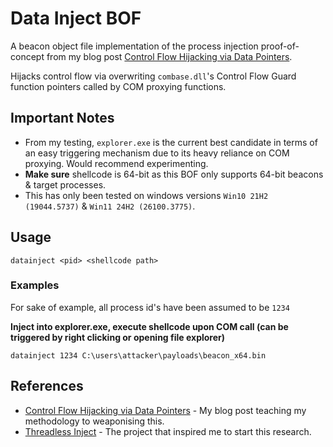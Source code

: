 # Data Inject BOF

A beacon object file implementation of the process injection proof-of-concept from my blog post [Control Flow Hijacking via Data Pointers](https://www.legacyy.xyz/defenseevasion/windows/2025/04/16/control-flow-hijacking-via-data-pointers.html).

Hijacks control flow via overwriting `combase.dll`'s Control Flow Guard function pointers called by COM proxying functions.

## Important Notes

- From my testing, `explorer.exe` is the current best candidate in terms of an easy triggering mechanism due to its heavy reliance on COM proxying. Would recommend experimenting.
- **Make sure** shellcode is 64-bit as this BOF only supports 64-bit beacons & target processes.
- This has only been tested on windows versions `Win10 21H2 (19044.5737)` & `Win11 24H2 (26100.3775)`.

## Usage

```
datainject <pid> <shellcode path>
```

### Examples

For sake of example, all process id's have been assumed to be `1234`

**Inject into explorer.exe, execute shellcode upon COM call (can be triggered by right clicking or opening file explorer)**
```
datainject 1234 C:\users\attacker\payloads\beacon_x64.bin
```

## References

- [Control Flow Hijacking via Data Pointers](https://www.legacyy.xyz/defenseevasion/windows/2025/04/16/control-flow-hijacking-via-data-pointers.html) - My blog post teaching my methodology to weaponising this.
- [Threadless Inject](https://github.com/CCob/ThreadlessInject) - The project that inspired me to start this research.